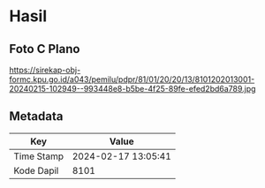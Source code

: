 # Hasil

## Foto C Plano

https://sirekap-obj-formc.kpu.go.id/a043/pemilu/pdpr/81/01/20/20/13/8101202013001-20240215-102949--993448e8-b5be-4f25-89fe-efed2bd6a789.jpg


## Metadata

| Key        | Value               |
| ---------- | ------------------- |
| Time Stamp | 2024-02-17 13:05:41 |
| Kode Dapil | 8101                |




